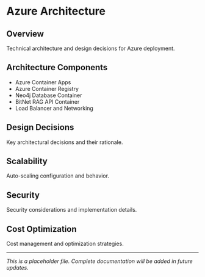 # Azure Architecture

## Overview
Technical architecture and design decisions for Azure deployment.

## Architecture Components
- Azure Container Apps
- Azure Container Registry
- Neo4j Database Container
- BitNet RAG API Container
- Load Balancer and Networking

## Design Decisions
Key architectural decisions and their rationale.

## Scalability
Auto-scaling configuration and behavior.

## Security
Security considerations and implementation details.

## Cost Optimization
Cost management and optimization strategies.

---

*This is a placeholder file. Complete documentation will be added in future updates.*